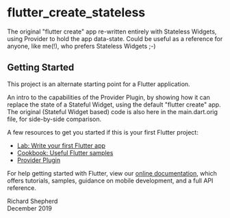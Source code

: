 # flutter_create_stateless

The original "flutter create" app re-written entirely with Stateless Widgets, using Provider to hold the app data-state. Could be useful as a reference for anyone, like me(!), who prefers Stateless Widgets ;-)

## Getting Started

This project is an alternate starting point for a Flutter application.

An intro to the capabilities of the Provider Plugin, by showing how it can replace the state of a Stateful Widget, using the default "flutter create" app. The original (Stateful Widget based) code is also here in the main.dart.orig file, for side-by-side comparison.

A few resources to get you started if this is your first Flutter project:

- [Lab: Write your first Flutter app](https://flutter.dev/docs/get-started/codelab)
- [Cookbook: Useful Flutter samples](https://flutter.dev/docs/cookbook)
- [Provider Plugin](https://pub.dev/packages/provider)

For help getting started with Flutter, view our
[online documentation](https://flutter.dev/docs), which offers tutorials,
samples, guidance on mobile development, and a full API reference.

Richard Shepherd  
December 2019